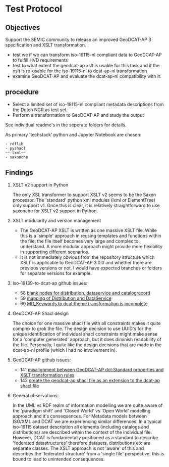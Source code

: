# Test Protocol

## Objectives

Support the SEMIC community to release an improved GeoDCAT-AP 3 specification and XSLT transformation.

- test we if we can transform iso-19115-nl compliant data to GeoDCAT-AP to fulfill HVD requirements
- test to what extent the geodcat-ap xslt is usable for this task and if the xslt is re-usable for the iso-19115-nl to dcat-ap-nl transformation
- examine GeoDCAT-AP and evaluate the dcat-ap-nl compatibility with it.

## procedure

- Select a limited set of iso-19115-nl compliant metadata descriptions from the Dutch NGR as test set.
- Perform a transformation to GeoDCAT-AP and study the output

See individual readme's in the seperate folders for details.

As primary 'techstack' python and Jupyter Notebook are chosen:

    - rdflib
    - pyshacl
    ~~-lxml~~ 
    - saxonche

## Findings

1) XSLT v2 support in Python

    The only XSL transformer to support XSLT v2 seems to be the Saxon processor. The 'standard' python xml modules (lxml or ElementTree) only support v1.
    Once this is clear, it is relatively straightforward to use saxonche for XSLT v2 support in Python.

2) XSLT modularity and version management

    - The GeoDCAT-AP XSLT is written as one massive XSLT file. While this is a 'simple' approach in reusing templates and functions within the file, the file itself becomes very large and complex to understand.
    A more modular approach might provide more flexibility in supporting different scenarios.
    - It is not immediately obvious from the repository structure which XSLT is applicable to GeoDCAT-AP 3.0.0 and whether there are previous versions or not.
    I would have expected branches or folders for separate versions for example.

3) iso-19139-to-dcat-ap github issues:

    - 58 [blank nodes for distribution, dataservice and catalogrecord](https://github.com/SEMICeu/iso-19139-to-dcat-ap/issues/58)
    - 59 [mapping of Distribution and DataService](https://github.com/SEMICeu/iso-19139-to-dcat-apissues/59)
    - 60 [MD_Keywords to dcat:theme transformation is incomplete](https://github.com/SEMICeu/iso-19139-to-dcat-ap/issues/60)

4) GeoDCAT-AP Shacl design

    The choice for one massive shacl file with all constraints makes it quite complex to grok the file.
    The design decision to use UUID's for the unique identification of individual shacl constraints might make sense for a 'computer generated' approach, but it does diminish readability of the file.
    Personally, I quite like the design decisions that are made in the dcat-ap-nl profile (which I had no involvement in).

5) GeoDCAT-AP github issues:

    - 141 [misalignment between GeoDCAT-AP dct:Standard properties and XSLT transformation rules](https://github.com/SEMICeu/GeoDCAT-AP/issues/141)
    - 142 [create the geodcat-ap shacl file as an extension to the dcat-ap shacl file](https://github.com/SEMICeu/GeoDCAT-AP/issues/142)

6) General observations:

    In the UML vs RDF realm of information modelling we are quite aware of the 'paradigm shift' and 'Closed World' vs 'Open World' modelling approach and it's consequences.
    For Metadata models between ISO/XML and DCAT we are experiencing similar differences.
    In a typical iso-19115 dataset description all elements (including catalogs and distributions) are described within the context of the individual file.
    However, DCAT is fundamentally positioned as a standard to describe 'federated datastructures' therefore datasets, distributions etc are separate classes.
    The XSLT approach is not 'aware' of this and describes the 'federated structure' from a 'single file' perspective, this is bound to lead to unintended consequences.
